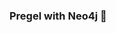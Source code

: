 ### Pregel with Neo4j 🚀



































































































































 
































































